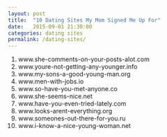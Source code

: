 ```yaml
---
layout: post
title:  "10 Dating Sites My Mom Signed Me Up For"
date:   2015-09-01 21:30:00
categories: dating sites
permalink: /dating-sites/
---
```


<ol class="spaced-list">
  <li>www.she-comments-on-your-posts-alot.com</li>
  <li>www.youre-not-getting-any-younger.info</li>
  <li>www.my-sons-a-good-young-man.org</li>
  <li>www.men-with-jobs.io</li>
  <li>www.so-have-you-met-anyone.co</li>
  <li>www.she-seems-nice.net</li>
  <li>www.have-you-even-tried-lately.com</li>
  <li>www.looks-arent-everything.org</li>
  <li>www.someones-out-there-for-you.ru</li>
  <li>www.i-know-a-nice-young-woman.net</li>
</ol>
